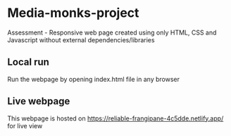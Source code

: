 # Media-monks-project

Assessment - Responsive web page created using only HTML, CSS and Javascript without external dependencies/libraries

## Local run

Run the webpage by opening index.html file in any browser

## Live webpage

This webpage is hosted on https://reliable-frangipane-4c5dde.netlify.app/ for live view
